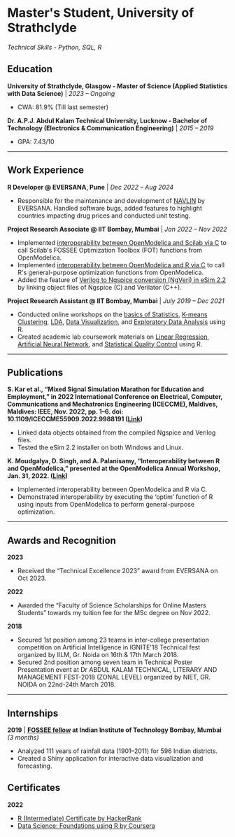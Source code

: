 # Master's Student, University of Strathclyde
*Technical Skills - Python, SQL, R*

## Education
**University of Strathclyde, Glasgow - Master of Science (Applied Statistics with Data Science)** | *2023 – Ongoing*
  - CWA: 81.9% (Till last semester)

**Dr. A.P.J. Abdul Kalam Technical University, Lucknow - Bachelor of Technology (Electronics & Communication Engineering)** | *2015 – 2019*
  - GPA: 7.43/10

---

## Work Experience
**R Developer @ EVERSANA, Pune** | *Dec 2022 – Aug 2024*
  - Responsible for the maintenance and development of [NAVLIN](https://www.eversana.com/solutions/products-technology/navlin/) by EVERSANA. Handled software bugs, added features to highlight countries impacting drug prices and conducted unit testing.

**Project Research Associate @ IIT Bombay, Mumbai** | *Jan 2022 – Nov 2022*
  - Implemented [interoperability between OpenModelica and Scilab via C](https://github.com/chrl3hr5/OMScilab) to call Scilab's FOSSEE Optimization Toolbox (FOT) functions from OpenModelica.
  - Implemented [interoperability between OpenModelica and R via C](https://github.com/chrl3hr5/OMR) to call R's general-purpose optimization functions from OpenModelica.
  - Added the feature of [Verilog to Ngspice conversion (NgVeri) in eSim 2.2](https://github.com/FOSSEE/eSim/blob/master/src/maker/NgVeri.py) by linking object files of Ngspice (C) and Verilator (C++).

**Project Research Assistant @ IIT Bombay, Mumbai** | *July 2019 – Dec 2021*
  - Conducted online workshops on the [basics of Statistics](https://www.it.iitb.ac.in/nmeict/workshopContent.html?workshopid=l5rapSmiSkmObhISCLjV_w&category=UubpVTjA3FS-DQx8uW4rlA), [K-means Clustering](https://www.it.iitb.ac.in/nmeict/workshopContent.html?workshopid=zDEbCbywHBg5OPLFMDAadg&category=UubpVTjA3FS-DQx8uW4rlA), [LDA](https://www.it.iitb.ac.in/nmeict/workshopContent.html?workshopid=zDEbCbywHBg5OPLFMDAadg&category=UubpVTjA3FS-DQx8uW4rlA), [Data Visualization](https://www.it.iitb.ac.in/nmeict/workshopContent.html?workshopid=1iTsyg1QdVnqHaTmd7GKlg&category=UubpVTjA3FS-DQx8uW4rlA), and [Exploratory Data Analysis](https://www.it.iitb.ac.in/nmeict/workshopContent.html?workshopid=HLL0wA0XvfFFGsG5WdQrLA&category=UubpVTjA3FS-DQx8uW4rlA) using R.
  - Created academic lab coursework materials on [Linear Regression](https://r.fossee.in/lab-migration/lab-migration-run/6), [Artificial Neural Network](https://r.fossee.in/lab-migration/lab-migration-run/6), and [Statistical Quality Control](https://r.fossee.in/lab-migration/lab-migration-run/12) using R.

---

## Publications
**S. Kar et al., “Mixed Signal Simulation Marathon for Education and Employment,” in 2022 International Conference on Electrical, Computer, Communications and Mechatronics Engineering (ICECCME), Maldives, Maldives: IEEE, Nov. 2022, pp. 1–6. doi: 10.1109/ICECCME55909.2022.9988191 ([Link](https://ieeexplore.ieee.org/document/9988191))**
  - Linked data objects obtained from the compiled Ngspice and Verilog files.
  - Tested the eSim 2.2 installer on both Windows and Linux.

**K. Moudgalya, D. Singh, and A. Palanisamy, “Interoperability between R and OpenModelica,” presented at the OpenModelica Annual Workshop, Jan. 31, 2022. ([Link](https://openmodelica.org/images/M_images/OpenModelicaWorkshop_2022/1420_OMR_Interoperability.pdf))**
  - Implemented interoperability between OpenModelica and R via C.
  - Demonstrated interoperability by executing the ‘optim’ function of R using inputs from OpenModelica to perform general-purpose optimization.

---

## Awards and Recognition
**2023**
- Received the “Technical Excellence 2023” award from EVERSANA on Oct 2023.  

**2022**
- Awarded the “Faculty of Science Scholarships for Online Masters Students” towards my tuition fee for the MSc degree on Nov 2022.  

**2018**
- Secured 1st position among 23 teams in inter-college presentation competition on Artificial Intelligence in IGNITE'18 Technical fest organized by IILM, Gr. Noida on 16th & 17th March 2018.
- Secured 2nd position among seven team in Technical Poster Presentation event at Dr ABDUL KALAM TECHNICAL, LITERARY AND MANAGEMENT FEST-2018 (ZONAL LEVEL) organized by NIET, GR. NOIDA on 22nd-24th March 2018.  

---

## Internships
**2019** | **[FOSSEE fellow](https://fossee.in/fellowship/2019) at Indian Institute of Technology Bombay, Mumbai** *(3 months)*
  - Analyzed 111 years of rainfall data (1901–2011) for 596 Indian districts.
  - Created a Shiny application for interactive data visualization and forecasting.

## Certificates
**2022**
- [R (Intermediate) Certificate by HackerRank](https://www.hackerrank.com/certificates/4255b5f4ce37)  
- [Data Science: Foundations using R by Coursera](https://coursera.org/verify/specialization/KJRWW8YA5686)  
